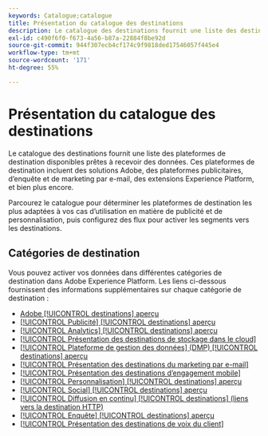 ```yaml
---
keywords: Catalogue;catalogue
title: Présentation du catalogue des destinations
description: Le catalogue des destinations fournit une liste des destinations disponibles qui sont prêtes à recevoir des données. Ces destinations incluent des solutions Adobe, des plateformes publicitaires, d’enquête et de marketing par e-mail, et bien plus encore.
exl-id: c490f6f0-f673-4a56-b87a-22884f8be92d
source-git-commit: 944f307ecb4cf174c9f9818ded17546057f445e4
workflow-type: tm+mt
source-wordcount: '171'
ht-degree: 55%

---
```


# Présentation du catalogue des destinations

Le catalogue des destinations fournit une liste des plateformes de destination disponibles prêtes à recevoir des données. Ces plateformes de destination incluent des solutions Adobe, des plateformes publicitaires, d’enquête et de marketing par e-mail, des extensions Experience Platform, et bien plus encore.

Parcourez le catalogue pour déterminer les plateformes de destination les plus adaptées à vos cas d’utilisation en matière de publicité et de personnalisation, puis configurez des flux pour activer les segments vers les destinations.

<div id="recs-overview-body-1"></div>
<div id="recs-overview-body-2"></div>
<div id="recs-overview-body-3"></div>
<div id="recs-overview-body-4"></div>
<div id="recs-overview-body-5"></div>
<div id="recs-overview-body-6"></div>

## Catégories de destination

Vous pouvez activer vos données dans différentes catégories de destination dans Adobe Experience Platform. Les liens ci-dessous fournissent des informations supplémentaires sur chaque catégorie de destination :

- [Adobe [!UICONTROL destinations] aperçu](adobe/overview.md)
- [[!UICONTROL Publicité] [!UICONTROL destinations] aperçu](advertising/overview.md)
- [[!UICONTROL Analytics] [!UICONTROL destinations] aperçu](analytics/overview.md)
- [[!UICONTROL Présentation des destinations de stockage dans le cloud]](cloud-storage/overview.md)
- [[!UICONTROL Plateforme de gestion des données] (DMP) [!UICONTROL destinations] aperçu](data-management/overview.md)
- [[!UICONTROL Présentation des destinations du marketing par e-mail]](email-marketing/overview.md)
- [[!UICONTROL Présentation des destinations d’engagement mobile]](mobile-engagement/overview.md)
- [[!UICONTROL Personnalisation] [!UICONTROL destinations] aperçu](personalization/overview.md)
- [[!UICONTROL Social] [!UICONTROL destinations] aperçu](social/overview.md)
- [[!UICONTROL Diffusion en continu] [!UICONTROL destinations] (liens vers la destination HTTP)](streaming/http-destination.md)
- [[!UICONTROL Enquête] [!UICONTROL destinations] aperçu](survey/overview.md)
- [[!UICONTROL Présentation des destinations de voix du client]](voice/overview.md)
